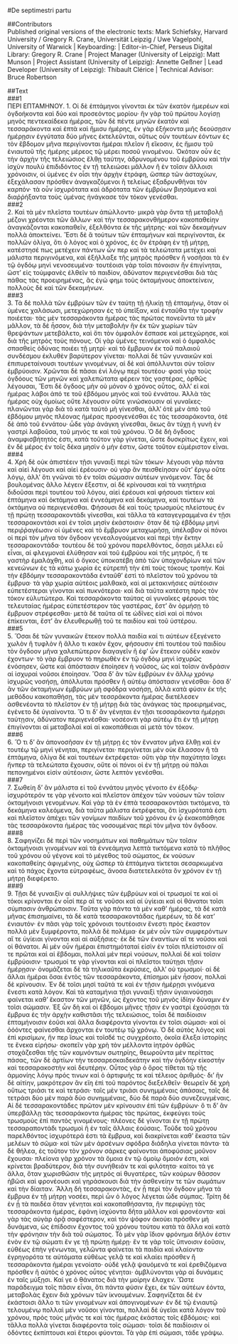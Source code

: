 #De septimestri partu  

##Contributors  
Published original versions of the electronic texts: Mark Schiefsky, Harvard University / Gregory R. Crane, Universität Leipzig / Uwe Vagelpohl, University of Warwick | Keyboarding:  | Editor-in-Chief, Perseus Digital Library: Gregory R. Crane | Project Manager (University of Leipzig): Matt Munson | Project Assistant (University of Leipzig): Annette Geßner | Lead Developer (University of Leipzig): Thibault Clérice | Technical Advisor: Bruce Robertson  

##Text  
###1  
ΠΕΡΙ ΕΠΤΑΜΗΝΟΥ. 1. Οἱ δὲ ἑπτάμηνοι γίνονται ἐκ τῶν ἑκατὸν ἡμερέων καὶ ὀγδοήκοντα καὶ δύο καὶ προσεόντος μορίου· ἢν γὰρ τοῦ πρώτου λογίσῃ μηνὸς πεντεκαίδεκα ἡμέρας, τῶν δὲ πέντε μηνῶν ἑκατὸν καὶ τεσσαράκοντα καὶ ἑπτὰ καὶ ἥμισυ ἡμέρης, ἐν γὰρ ἑξήκοντα μιῆς δεούσῃσιν ἡμέρῃσιν ἐγγύτατα δύο μῆνες ἐκτελεῦνται, οὕτως οὖν τουτέων ἐόντων ἐς τὸν ἕβδομον μῆνα περιγίνονται ἡμέραι πλεῖον ἢ εἴκοσιν, ἐς ἥμισυ τοῦ ἐνιαυτοῦ τῆς ἡμέρης μέρεος τῷ μέρει ποσοῦ γινομένου. Ὁκόταν οὖν ἐς τὴν ἀρχὴν τῆς τελειώσιος ἔλθῃ ταύτην, ἁδρυνομένου τοῦ ἐμβρύου καὶ τὴν ἰσχὺν πουλὺ ἐπιδιδόντος ἐν τῇ τελειώσει μᾶλλον ἢ ἐν τοῖσιν ἄλλοισι χρόνοισιν, οἱ ὑμένες ἐν οἷσι τὴν ἀρχὴν ἐτράφη, ὥσπερ τῶν ἀσταχύων, ἐξεχάλασαν πρόσθεν ἀναγκαζόμενοι ἢ τελείως ἐξαδρυνθῆναι τὸν καρπόν· τὰ οὖν ἰσχυρότατα καὶ ἁδρότατα τῶν ἐμβρύων βιησάμενα καὶ διαῤῥήξαντα τοὺς ὑμένας ἠνάγκασε τὸν τόκον γενέσθαι.  
###2  
2. Καὶ τὰ μὲν πλεῖστα τουτέων ἀπώλλοντο· μικρὰ γὰρ ὄντα τῇ μεταβολῇ μέζονι χρέονται τῶν ἄλλων· καὶ τὴν τεσσαρακονθήμερον κακοπαθείην ἀναγκάζονται κακοπαθεῖν, ἐξελθόντα ἐκ τῆς μήτρης· καὶ τῶν δεκαμήνων πολλὰ ἀποκτείνει. Ἔστι δὲ ἃ τούτων τῶν ἑπταμήνων καὶ περιγίνονται, ἐκ πολλῶν ὀλίγα, ὅτι ὁ λόγος καὶ ὁ χρόνος, ἐς ὃν ἐτράφη ἐν τῇ μήτρῃ, κατέστησέ πως μετέχειν πάντων ὧν περ καὶ τὰ τελεώτατα μετέχει καὶ μάλιστα περιγινόμενα, καὶ ἐξήλλαξε τῆς μητρὸς πρόσθεν ἢ νοσῆσαι τὰ ἐν τῷ ὀγδόῳ μηνὶ νενοσευμένα· τουτέοισι γὰρ τοῖσι πόνοισιν ἢν ἐπιγίνηται, ὥστ’ εἰς τοὐμφανὲς ἐλθεῖν τὸ παιδίον, ἀδύνατον περιγενέσθαι διὰ τὰς πάθας τὰς προειρημένας, ἂς ἐγώ φημι τοὺς ὀκταμήνους ἀποκτείνειν, πολλοὺς δὲ καὶ τῶν δεκαμήνων.  
###3  
3. Τὰ δὲ πολλὰ τῶν ἐμβρύων τῶν ἐν ταύτῃ τῇ ἡλικίῃ τῇ ἑπταμήνῳ, ὅταν οἱ ὑμένες χαλάσωσι, μετεχώρησαν ἐς τὸ ὑπεῖξαν, καὶ ἐνταῦθα τὴν τροφὴν ποιέεται· τὰς μὲν τεσσαράκοντα ἡμέρας τὰς πρώτας πονεῦντα τὰ μὲν μᾶλλον, τὰ δὲ ἧσσον, διὰ τὴν μεταβολὴν ἣν ἐκ τῶν χωρίων τῶν θρεψάντων μετεβάλετο, καὶ ὅτι τὸν ὀμφαλὸν ἔσπασε καὶ μετεχώρησε, καὶ διὰ τῆς μητρὸς τοὺς πόνους. Οἱ γὰρ ὑμένες τεινόμενοι καὶ ὁ ὀμφαλὸς σπασθεὶς ὀδύνας ποιέει τῇ μητρί· καὶ τὸ ἔμβρυον ἐκ τοῦ παλαιοῦ συνδέσμου ἐκλυθὲν βαρύτερον γίνεται· πολλαὶ δὲ τῶν γυναικῶν καὶ ἐπιπυρεταίνουσι τουτέων γινομένων, αἱ δὲ καὶ ἀπόλλυνται σὺν τοῖσιν ἐμβρύοισιν. Χρῶνται δὲ πᾶσαι ἑνὶ λόγῳ περὶ τουτέου· φασὶ γὰρ τοὺς ὀγδόους τῶν μηνῶν καὶ χαλεπώτατα φέρειν τὰς γαστέρας, ὀρθῶς λέγουσαι, Ἔστι δὲ ὄγδοος μὴν οὐ μόνον ὁ χρόνος οὗτος, ἀλλ’ εἰ καὶ ἡμέρας λάβοι ἀπό τε τοῦ ἑβδόμου μηνὸς καὶ τοῦ ἐννάτου. Ἀλλὰ τὰς ἡμέρας οὐχ ὁμοίως οὔτε λέγουσιν οὔτε γινώσκουσιν αἱ γυναῖκες· πλανῶνται γὰρ διὰ τὸ κατὰ ταὐτὸ μὴ γίνεσθαι, ἀλλ’ ὁτὲ μὲν ἀπὸ τοῦ ἑβδόμου μηνὸς πλέονας ἡμέρας προσγενέσθαι ἐς τὰς τεσσαράκοντα, ὁτὲ δὲ ἀπὸ τοῦ ἐννάτου· ὧδε γὰρ ἀνάγκη γίνεσθαι, ὅκως ἂν τύχῃ ἡ γυνὴ ἐν γαστρὶ λαβοῦσα, τοῦ μηνός τε καὶ τοῦ χρόνου. Ὁ δὲ δὴ ὄγδοος ἀναμφισβήτητός ἐστι, κατὰ τοῦτον γὰρ γίνεται, ὥστε δυσκρίτως ἔχειν, καὶ ἓν δὲ μέρος ἐν τοῖς δέκα μησὶν ὁ μήν ἐστιν, ὥστε τοῦτον εὐμέριστον εἶναι.  
###4  
4. Χρὴ δὲ οὐκ ἀπιστέειν τῇσι γυναιξὶ περὶ τῶν τόκων· λέγουσι γὰρ πάντα καὶ αἰεὶ λέγουσι καὶ αἰεὶ ἐρέουσιν· οὐ γὰρ ἂν πεισθείησαν οὔτ’ ἔργῳ οὔτε λόγῳ, ἀλλ’ ὅτι γνῶναι τὸ ἐν τοῖσι σώμασιν αὐτέων γινόμενον. Τὰς δὲ βουλομένας ἄλλο λέγειν ἔξεστιν, αἱ δὲ κρίνουσαι καὶ τὰ νικητήρια διδοῦσαι περὶ τουτέου τοῦ λόγου, αἰεὶ ἐρέουσι καὶ φήσουσι τίκτειν καὶ ἑπτάμηνα καὶ ὀκτάμηνα καὶ ἐννεάμηνα καὶ δεκάμηνα, καὶ τουτέων τὰ ὀκτάμηνα οὐ περιγενέσθαι. Φήσουσι δὲ καὶ τοὺς τρωσμοὺς πλείστους ἐν τῇ πρώτῃ τεσσαρακοντάδι γίνεσθαι, καὶ τἄλλα τὰ καταγεγραμμένα ἐν τῇσι τεσσαρακοντάσι καὶ ἐν τοῖσι μησὶν ἑκάστοισιν· ὅταν δὲ τῷ ἑβδόμῳ μηνὶ περιῤῥαγέωσιν οἱ ὑμένες καὶ τὸ ἔμβρυον μεταχωρήσῃ, ὑπέλαβον οἱ πόνοι οἱ περὶ τὸν μῆνα τὸν ὄγδοον γενεαλογούμενοι καὶ περὶ τὴν ἕκτην τεσσαρακοντάδα· τουτέου δὲ τοῦ χρόνου παρελθόντος, ὅσῃσι μέλλει εὖ εἶναι, αἱ φλεγμοναὶ ἐλύθησαν καὶ τοῦ ἐμβρύου καὶ τῆς μητρὸς, ἥ τε γαστὴρ ἐμαλάχθη, καὶ ὁ ὄγκος ὑποκατέβη ἀπὸ τῶν ὑποχονδρίων καὶ τῶν κενεώνων ἐς τὰ κάτω χωρία ἐς εὐτρεπῆ τὴν ἐπὶ τοὺς τόκους τροπήν. Καὶ τὴν ἑβδόμην τεσσαρακοντάδα ἐνταῦθ’ ἐστὶ τὸ πλεῖστον τοῦ χρόνου τὰ ἔμβρυα· τὰ γὰρ χωρία αὐτέοις μαλθακὰ, καὶ αἱ μετακινήσιες αὐτέοισιν εὐπετέστεραι γίνονται καὶ πυκνότεραι· καὶ διὰ ταῦτα κατέστη πρὸς τὸν τόκον εὐλυτώτερα. Καὶ τεσσαράκοντα ταύτας αἱ γυναῖκες φέρουσι τὰς τελευταίας ἡμέρας εὐπετέστερον τὰς γαστέρας, ἔστ’ ἂν ὁρμήσῃ τὸ ἔμβρυον στρέφεσθαι· μετὰ δὲ ταῦτα αἵ τε ὠδῖνες εἰσὶ καὶ οἱ πόνοι ἐπίκεινται, ἔστ’ ἂν ἐλευθερωθῇ τοῦ τε παιδίου καὶ τοῦ ὑστέρου.  
###5  
5. Ὅσαι δὲ τῶν γυναικῶν ἔτεκον πολλὰ παιδία καί τι αὐτέων ἐξεγένετο χωλὸν ἢ τυφλὸν ἢ ἄλλο τι κακὸν ἔχον, φήσουσιν ἐπὶ τουτέου τοῦ παιδίου τὸν ὄγδοον μῆνα χαλεπώτερον διαγαγεῖν ἢ ἐφ’ ὧν ἔτεκον οὐδὲν κακὸν ἐχοντων· τὸ γὰρ ἔμβρυον τὸ πηρωθὲν ἐν τῷ ὀγδόῳ μηνὶ ἰσχυρῶς ἐνόσησεν, ὥστε καὶ ἀπόστασιν ἐποίησεν ἡ νοῦσος, ὡς καὶ τοῖσιν ἀνδράσιν αἱ ἰσχυραὶ νοῦσοι ἐποίησαν. Ὅσα δ’ ἂν τῶν ἐμβρύων ἐν ἄλλῳ χρόνῳ ἰσχυρῶς νοσήσῃ, ἀπόλλυται πρόσθεν ἢ αὐτέῳ ἀπόστασιν γενέσθαι· ὅσα δ’ ἂν τῶν ὀκταμήνων ἐμβρύων μὴ σφόδρα νοσήσῃ, ἀλλὰ κατὰ φύσιν ἐκ τῆς μεθόδου κακοπαθήσῃ, τὰς μὲν τεσσράκοντα ἡμέρας διετέλεσεν ἀσθενέοντα τὸ πλεῖστον ἐν τῇ μήτρῃ διὰ τὰς ἀνάγκας τὰς προειρημένας, ἐγένετο δὲ ὑγιαίνοντα. Ὅ τι δ’ ἂν γένηται ἐν τῇσι τεσσαράκοντα ἡμέρῃσι ταύτῃσιν, ἀδύνατον περιγενέσθαι· νοσέοντι γὰρ αὐτέῳ ἔτι ἐν τῇ μήτρῃ ἐπιγίνονται αἱ μεταβολαὶ καὶ αἱ κακοπάθειαι αἱ μετὰ τὸν τόκον.  
###6  
6. Ὅ τι δ’ ἂν ἀπονοσῆσαν ἐν τῇ μήτρῃ ἐς τὸν ἔννατον μῆνα ἔλθῃ καὶ ἐν τουτέῳ τῷ μηνὶ γένηται, περιγίνεται· περιγίνεται μὲν οὐκ ἔλασσον ἢ τὰ ἑπτάμηνα, ὀλίγα δὲ καὶ τουτέων ἐκτρέφεται· οὔτι γὰρ τὴν παχύτητα ἴσχει ἥνπερ τὰ τελεώτατα ἔχουσιν, οὔτε οἱ πόνοι οἱ ἐν τῇ μήτρῃ οὐ πάλαι πεπονημένοι εἰσὶν αὐτέοισιν, ὥστε λεπτὸν γενέσθαι.  
###7  
7. Σωθείη δ’ ἂν μάλιστα εἰ τοῦ ἐννάτου μηνὸς γένοιτο ἐν ἐξόδῳ· ἰσχυρότερόν τε γὰρ γένοιτο καὶ πλεῖστον ἀπέχον τῶν νούσων τῶν τοῖσιν ὀκταμήνοισι γενομένων. Καὶ γὰρ τὰ ἐν ἑπτὰ τεσσαρακοντάσι τικτόμενα, τὰ δεκάμηνα καλεόμενα, διὰ ταῦτα μάλιστα ἐκτρέφεται, ὅτι ἰσχυρότατά ἐστι καὶ πλεῖστον ἀπέχει τῶν γονίμων παιδίων τοῦ χρόνου ἐν ᾧ ἐκακοπάθησε τὰς τεσσαράκοντα ἡμέρας τὰς νοσουμένας περὶ τὸν μῆνα τὸν ὄγδοον.  
###8  
8. Σαφηνίζει δὲ περὶ τῶν νοσημάτων καὶ παθημάτων τῶν τοῖσιν ὀκταμήνοισι γινομένων καὶ τὰ ἐννεάμηνα λεπτὰ τικτόμενα κατὰ τὸ πλῆθος τοῦ χρόνου οὗ γέγονε καὶ τὸ μέγεθος τοῦ σώματος, ἐκ νούσων κακοπαθείης ἀφιγμένης, οὐχ ὥσπερ τὰ ἑπτάμηνα τίκτεται σεσαρκωμένα καὶ τὸ πάχος ἔχοντα εὐτραφέως, ἄνοσα διατετελεκότα ὃν χρόνον ἐν τῇ μήτρῃ διεφέρετο.  
###9  
9. Τῇσι δὲ γυναιξὶν αἱ συλλήψιες τῶν ἐμβρύων καὶ οἱ τρωσμοί τε καὶ οἱ τόκοι κρίνονται ἐν οἷσί περ αἵ τε νοῦσοι καὶ αἱ ὑγίειαι καὶ οἱ θάνατοι τοῖσι σύμπασιν ἀνθρώποισιν. Ταῦτα γὰρ πάντα τὰ μὲν καθ’ ἡμέρας, τὰ δὲ κατὰ μῆνας ἐπισημαίνει, τὰ δὲ κατὰ τεσσαρακοντάδας ἡμερέων, τὰ δὲ κατ’ ἐνιαυτόν· ἐν πᾶσι γὰρ τοῖς χρόνοισι τουτέοισιν ἔνεστι πρὸς ἕκαστον πολλὰ μὲν ξυμφέροντα, πολλὰ δὲ πολέμια· ἐκ μὲν οὖν τῶν συμφερόντων αἵ τε ὑγίειαι γίνονται καὶ αἱ αὐξήσιες· ἐκ δὲ τῶν ἐναντίων αἵ τε νοῦσοι καὶ οἱ θάνατοι. Αἱ μὲν οὖν ἡμέραι ἐπιστημόταταί εἰσὶν ἐν τοῖσι πλείστοισιν αἵ τε πρῶται καὶ αἱ ἕβδομαι, πολλαὶ μὲν περὶ νούσων, πολλαὶ δὲ καὶ τοῖσιν ἐμβρύοισιν· τρωσμοί τε γὰρ γίνονται καὶ οἱ πλεῖστοι ταύτῃσι τῇσιν ἡμέρῃσιν· ὀνομάζεται δὲ τὰ τηλικαῦτα ἐκρύσιες, ἀλλ’ οὐ τρωσμοί· αἱ δὲ ἄλλαι ἡμέραι ὅσαι ἐντὸς τῶν τεσσαράκοντα, ἐπίσημοι μὲν ἧσσον, πολλαὶ δὲ κρίνουσιν. Ἐν δὲ τοῖσι μησὶ ταῦτά τε καὶ ἐν τῇσιν ἡμέρῃσι γινόμενα ἔνεστι κατὰ λόγον. Καὶ τὰ καταμήνια τῇσι γυναιξὶ τῇσιν ὑγιαινούσῃσι φαίνεται καθ’ ἕκαστον τῶν μηνῶν, ὡς ἔχοντος τοῦ μηνὸς ἰδίην δύναμιν ἐν τοῖσι σώμασιν. Ἐξ ὧν δὴ καὶ οἱ ἕβδομοι μῆνες τῇσιν ἐν γαστρὶ ἐχούσῃσι τὰ ἔμβρυα ἐς τὴν ἀρχὴν καθιστᾶσι τῆς τελειώσιος, τοἶσι δὲ παιδίοισιν ἑπταμήνοισιν ἐοῦσι καὶ ἄλλα διαφέροντα γίνονται ἐν τοῖσι σώμασι· καὶ οἱ ὀὀόντες φαίνεσθαι ἄρχονται ἐν τουτέῳ τῷ χρόνῳ. Ὁ δὲ αὐτὸς λόγος καὶ ἐπὶ κρισίμων, ἤν περ ἴσως καὶ τοῖσδέ τις συγχρέοιτο, ὁκοῖα ἔλεξα ἱστορίης τε ἕνεκα εἰρήσω· σκοπεῖν γὰρ χρὴ τὸν μέλλοντα ἰητρὸν ὀρθῶς στοχάζεσθαι τῆς τῶν καμνόντων σωτηρίης, θεωροῦντα μὲν περίττας πάσας, τῶν δὲ ἀρτίων τὴν τεσσαρεσκαιδεκάτην καὶ τὴν ὀγδόην εἰκοστὴν καὶ τεσσαρακοστὴν καὶ δευτέρην. Οὗτος γὰρ ὁ ὅρος τίθεται τῷ τῆς ἁρμονίης λόγῳ πρός τινων καὶ ὁ ἀρτιφυής τε καὶ τέλειος ἀριθμός· δι’ ἣν δὲ αἰτίην, μακρότερον ἂν εἴη ἐπὶ τοῦ παρόντος διεξελθεῖν· θεωρεῖν δὲ χρὴ οὕτως τριάσι τε καὶ τετράσι· ταῖς μὲν τριάσι συνημμέναις ἁπάσαις, ταῖς δὲ τετράσι δύο μὲν παρὰ δύο συνημμέναις, δύο δὲ παρὰ δύο συνεζευγμέναις. Αἱ δὲ τεσσαρακοντάδες πρῶτον μὲν κρίνουσιν ἐπὶ τῶν ἐμβρύων· ὅ τι δ’ ἂν ὑπερβάλλῃ τὰς τεσσαράκοντα ἡμέρας τὰς πρώτας, ἐκφεύγει τοὺς τρωσμοὺς ἐπὶ παντὸς γινομένους· πλέονες δὲ γίνονται ἐν τῇ πρώτῃ τεσσαραποντάδι τρωσμοὶ ἢ ἐν ταῖς ἄλλαις ἐούσαις. Τοῦδε τοῦ χρόνου παρελθόντος ἰσχυρότερά ἐστι τὰ ἔμβρυα, καὶ διακρίνεται καθ’ ἕκαστα τῶν μελέων τὸ σῶμα· καὶ τῶν μὲν ἀρσένων σφόδρα διάδηλα γίνεται πάντα· τὰ δὲ θήλεα, ἐς τοῦτον τὸν χρόνον σάρκες φαίνονται ἀποφύσιας μοῦνον ἔχουσαι· πλείονα γὰρ χρόνον τὰ ὅμοια ἐν τῷ ὁμοίῳ ὅμοιόν ἐστι, καὶ κρίνεται βραδύτερον, διὰ τὴν συνήθειάν τε καὶ φιλότητα· καίτοι τά γε ἄλλα, ὅταν χωρισθῶσιν τῆς μητρὸς αἱ θυγατέρες, τῶν κούρων θᾶσσον ἡβῶσι καὶ φρονέουσι καὶ γηράσκουσι διὰ τὴν ἀσθενείην τε τῶν σωμάτων καὶ τὴν δίαιταν. Ἄλλη δὴ τεσσαρακοντὰς, ἐν ᾗ περὶ τὸν ὄγδοον μῆνα τὰ ἔμβρυα ἐν τῇ μήτρῃ νοσέει, περὶ ὧν ὁ λόγος λέγεται ὧδε σύμπας. Τρίτη δὲ ἐν ᾗ τὰ παιδέα ὅταν γένηται καὶ κακοπαθήσαντα, ἢν περιφύγῃ τὰς τεσσαράκοντα ἡμέρας, ἐφάνη ἰσχύοντα δῆτα μᾶλλον καὶ φρονέοντα· καὶ γὰρ τὰς αὐγὰρ ὁρᾷ σαφέστερον, καὶ τὸν ψόφον ἀκούει πρόσθεν μὴ δυνάμενα, ὡς ἐπίδοσιν ἔχοντος τοῦ χρόνου τούτου κατὰ τὰ ἄλλα καὶ κατὰ τὴν φρόνησιν τὴν διὰ τοῦ σώματος. Τὸ μὲν γὰρ ἴδιον φρόνημα δῆλόν ἐστιν ἐνὸν ἐν τῷ σώματι ἔν γε τῇ πρώτῃ ἡμέρῃ· ἔν τε γὰρ τοῖς ὕπνοισιν ἐοῦσιν, εὐθέως ἐπὴν γένωνται, γελῶντα φαίνεται τὰ παιδία καὶ κλαίοντα· ἐγρηγορότα τε αὐτόματα εὐθέως γελᾷ τε καὶ κλαίει πρόσθεν ἢ τεσσαράκοντα ἡμέραι γενοίατο· οὐδὲ γελᾷ ψαυόμενά τε καὶ ἐρεθιζόμενα πρόσθεν ἢ αὐτὸς ὁ χρόνος οὗτος γένηται· ἀμβλύνονται γὰρ αἱ δυνάμεις ἐν ταῖς μύξῃσι. Καί γε ὁ θάνατος διὰ τὴν μοίρην έλαχεν. Ὥστε παράδειγμα τοῖς πᾶσιν εἶναι, ὅτι πάντα φύσιν ἔχει, ἐκ τῶν αὐτέων ἐόντα, μεταβολὰς ἔχειν διὰ χρόνων τῶν ἱκνουμένων. Σαφηνίζεται δὲ ἐν ἑκάστοισι ἄλλο τι τῶν γινομένων καὶ ἀπογινομένων· ἐν δὲ τῷ ἐνιαυτῷ τελουμένῳ πολλαὶ μὲν νοῦσοι γίνονται, πολλαὶ δὲ ὑγεῖαι κατὰ λόγον τοῦ χρόνου, πρὸς τοὺς μῆνάς τε καὶ τὰς ἡμέρας ἑκάστας τοῖς ἑβδόμοις· καὶ τἄλλα πολλὰ γίνεται διαφέροντα τοῖς σώμασι· τοῖσι δὲ παιδίοισιν οἱ ὁδόντες ἐκπίπτουσι καὶ ἕτεροι φύονται. Τὰ γὰρ ἐπὶ σώμασι, τάδε γράψω.  
